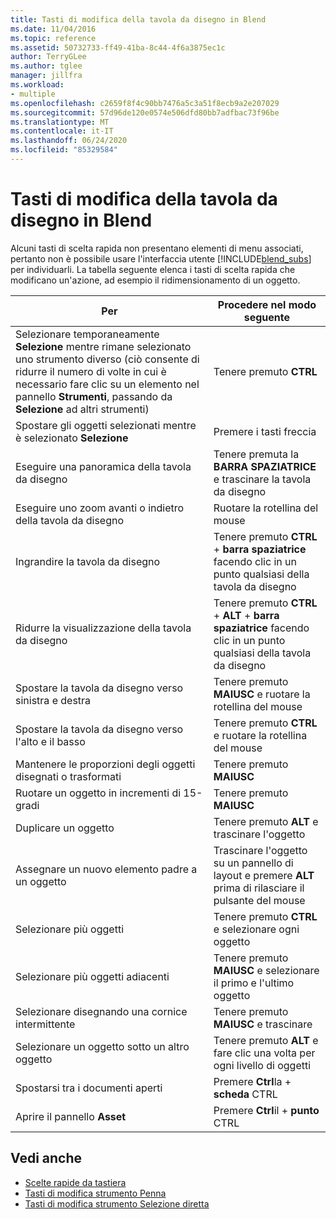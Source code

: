 ```yaml
---
title: Tasti di modifica della tavola da disegno in Blend
ms.date: 11/04/2016
ms.topic: reference
ms.assetid: 50732733-ff49-41ba-8c44-4f6a3875ec1c
author: TerryGLee
ms.author: tglee
manager: jillfra
ms.workload:
- multiple
ms.openlocfilehash: c2659f8f4c90bb7476a5c3a51f8ecb9a2e207029
ms.sourcegitcommit: 57d96de120e0574e506dfd80bb7adfbac73f96be
ms.translationtype: MT
ms.contentlocale: it-IT
ms.lasthandoff: 06/24/2020
ms.locfileid: "85329584"
---
```

# <a name="artboard-modifier-keys-in-blend"></a>Tasti di modifica della tavola da disegno in Blend
Alcuni tasti di scelta rapida non presentano elementi di menu associati, pertanto non è possibile usare l'interfaccia utente [!INCLUDE[blend_subs](../debugger/includes/blend_subs_md.md)] per individuarli. La tabella seguente elenca i tasti di scelta rapida che modificano un'azione, ad esempio il ridimensionamento di un oggetto.

|Per|Procedere nel modo seguente|
| - |-------------|
|Selezionare temporaneamente **Selezione** mentre rimane selezionato uno strumento diverso (ciò consente di ridurre il numero di volte in cui è necessario fare clic su un elemento nel pannello **Strumenti**, passando da **Selezione** ad altri strumenti)|Tenere premuto **CTRL**|
|Spostare gli oggetti selezionati mentre è selezionato **Selezione**|Premere i tasti freccia|
|Eseguire una panoramica della tavola da disegno|Tenere premuta la **BARRA SPAZIATRICE** e trascinare la tavola da disegno|
|Eseguire uno zoom avanti o indietro della tavola da disegno|Ruotare la rotellina del mouse|
|Ingrandire la tavola da disegno|Tenere premuto **CTRL** + **barra spaziatrice** facendo clic in un punto qualsiasi della tavola da disegno|
|Ridurre la visualizzazione della tavola da disegno|Tenere premuto **CTRL** + **ALT** + **barra spaziatrice** facendo clic in un punto qualsiasi della tavola da disegno|
|Spostare la tavola da disegno verso sinistra e destra|Tenere premuto **MAIUSC** e ruotare la rotellina del mouse|
|Spostare la tavola da disegno verso l'alto e il basso|Tenere premuto **CTRL** e ruotare la rotellina del mouse|
|Mantenere le proporzioni degli oggetti disegnati o trasformati|Tenere premuto **MAIUSC**|
|Ruotare un oggetto in incrementi di 15-gradi|Tenere premuto **MAIUSC**|
|Duplicare un oggetto|Tenere premuto **ALT** e trascinare l'oggetto|
|Assegnare un nuovo elemento padre a un oggetto|Trascinare l'oggetto su un pannello di layout e premere **ALT** prima di rilasciare il pulsante del mouse|
|Selezionare più oggetti|Tenere premuto **CTRL** e selezionare ogni oggetto|
|Selezionare più oggetti adiacenti|Tenere premuto **MAIUSC** e selezionare il primo e l'ultimo oggetto|
|Selezionare disegnando una cornice intermittente|Tenere premuto **MAIUSC** e trascinare|
|Selezionare un oggetto sotto un altro oggetto|Tenere premuto **ALT** e fare clic una volta per ogni livello di oggetti|
|Spostarsi tra i documenti aperti|Premere **Ctrl**la + **scheda** CTRL|
|Aprire il pannello **Asset**|Premere **Ctrl**il + **punto** CTRL|

## <a name="see-also"></a>Vedi anche

- [Scelte rapide da tastiera](../xaml-tools/keyboard-shortcuts-in-blend.md)
- [Tasti di modifica strumento Penna](../xaml-tools/pen-tool-modifier-keys-in-blend.md)
- [Tasti di modifica strumento Selezione diretta](../xaml-tools/direct-selection-tool-modifier-keys-in-blend.md)
